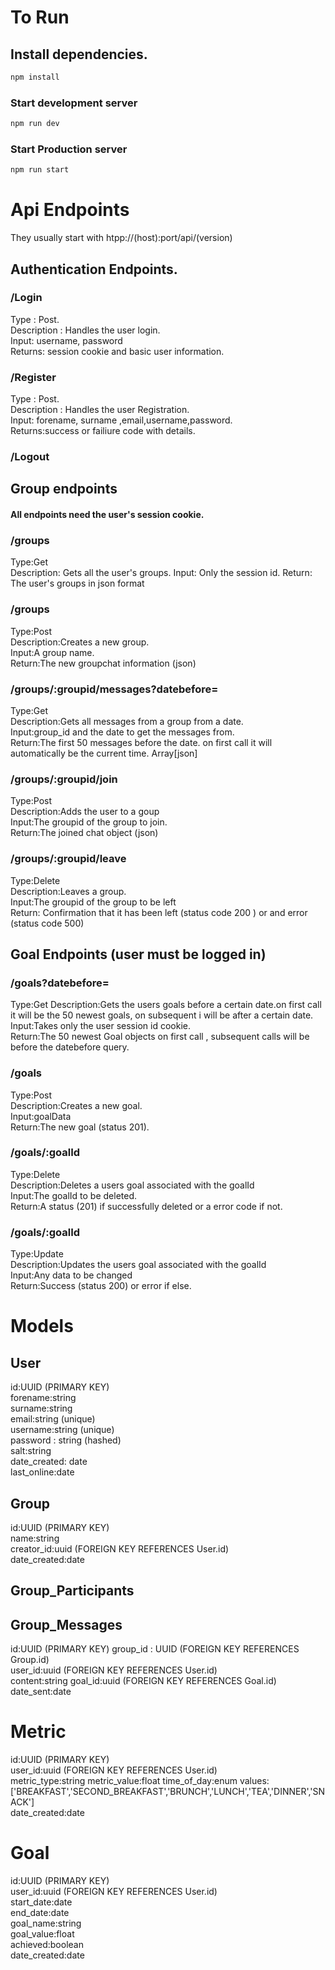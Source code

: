 # To Run

## Install dependencies.
``` bash 
npm install
```

### Start development server 
```bash
npm run dev
```
### Start Production server
```bash
npm run start
```


# Api Endpoints
They usually start with htpp://(host):port/api/(version)

## Authentication Endpoints. 

### /Login
Type : Post.  
Description : Handles the user login.  
Input: username, password  
Returns: session cookie and basic user information.

### /Register 
Type : Post.  
Description : Handles the user Registration.  
Input: forename, surname ,email,username,password.  
Returns:success or failiure code with details. 

### /Logout

## Group endpoints
#### All endpoints need the user's session cookie.
### /groups 
Type:Get  
Description: Gets all the user's groups. 
Input: Only the session id.
Return:  The user's groups in json format 

### /groups
Type:Post  
Description:Creates a new group.  
Input:A group name.  
Return:The new groupchat information (json)  

### /groups/:groupid/messages?datebefore=  
Type:Get  
Description:Gets all messages from a group from a date.   
Input:group_id and the date to get the messages from.    
Return:The first 50 messages before the date. on first call it will automatically be the current time. Array[json]  

### /groups/:groupid/join
Type:Post  
Description:Adds the user to a goup  
Input:The groupid of the group to join.   
Return:The joined chat object (json)  

### /groups/:groupid/leave
Type:Delete  
Description:Leaves a group.  
Input:The groupid of the group to be left   
Return: Confirmation that it has been left  (status code 200 ) or and error (status code 500)  

## Goal Endpoints (user must be logged in)

### /goals?datebefore=
Type:Get
Description:Gets the users goals before a certain date.on first call it will be the 50 newest goals, on subsequent i will be after a certain date.  
Input:Takes only the user session id cookie.   
Return:The 50 newest Goal objects on first call , subsequent calls will be before the datebefore query.  
### /goals
Type:Post  
Description:Creates a new goal.  
Input:goalData  
Return:The new goal (status 201).  
### /goals/:goalId
Type:Delete  
Description:Deletes a users goal associated with the goalId   
Input:The goalId to be deleted.    
Return:A status (201) if successfully deleted or a error code if not.   
### /goals/:goalId
Type:Update  
Description:Updates the users goal associated with the goalId  
Input:Any data to be changed   
Return:Success (status 200) or error if else.   

# Models

## User 
id:UUID (PRIMARY KEY)  
forename:string  
surname:string  
email:string (unique)  
username:string (unique)  
password : string (hashed)  
salt:string   
date_created: date   
last_online:date  

## Group 
id:UUID (PRIMARY KEY)   
name:string  
creator_id:uuid (FOREIGN KEY REFERENCES User.id)  
date_created:date   

## Group_Participants

## Group_Messages
id:UUID (PRIMARY KEY)
group_id : UUID (FOREIGN KEY REFERENCES Group.id)  
user_id:uuid (FOREIGN KEY REFERENCES User.id)  
content:string
goal_id:uuid (FOREIGN KEY REFERENCES Goal.id)  
date_sent:date

# Metric 
id:UUID (PRIMARY KEY)  
user_id:uuid (FOREIGN KEY REFERENCES User.id)  
metric_type:string
metric_value:float
time_of_day:enum values:['BREAKFAST','SECOND_BREAKFAST','BRUNCH','LUNCH','TEA','DINNER','SNACK']  
date_created:date   


# Goal
id:UUID (PRIMARY KEY)   
user_id:uuid (FOREIGN KEY REFERENCES User.id)  
start_date:date  
end_date:date  
goal_name:string  
goal_value:float  
achieved:boolean  
date_created:date  

